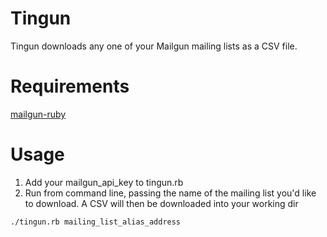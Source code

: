 # Tingun #

Tingun downloads any one of your Mailgun mailing lists as a CSV file.

# Requirements #

[mailgun-ruby](https://github.com/mailgun/mailgun-ruby)

# Usage #

1. Add your mailgun_api_key to tingun.rb
2. Run from command line, passing the name of the mailing list you'd like to download. A CSV will then be downloaded into your working dir

```
./tingun.rb mailing_list_alias_address
```